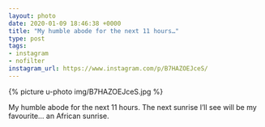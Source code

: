 ```yaml
---
layout: photo
date: 2020-01-09 18:46:38 +0000
title: "My humble abode for the next 11 hours…"
type: post
tags:
- instagram
- nofilter
instagram_url: https://www.instagram.com/p/B7HAZOEJceS/
---
```


{% picture u-photo img/B7HAZOEJceS.jpg %}

My humble abode for the next 11 hours. The next sunrise I’ll see will be my favourite… an African sunrise.

